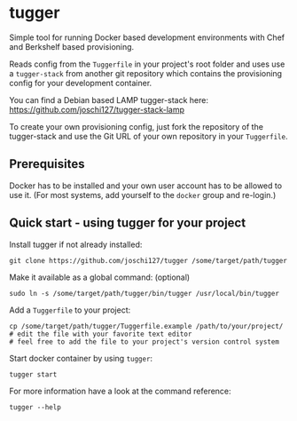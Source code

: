 tugger
======

Simple tool for running Docker based development environments with Chef and Berkshelf based provisioning.

Reads config from the `Tuggerfile` in your project's root folder and uses use a `tugger-stack` from another git
repository which contains the provisioning config for your development container.

You can find a Debian based LAMP tugger-stack here: https://github.com/joschi127/tugger-stack-lamp

To create your own provisioning config, just fork the repository of the tugger-stack and use the Git URL of your own
repository in your `Tuggerfile`.

Prerequisites
-------------

Docker has to be installed and your own user account has to be allowed to use it. (For most systems, add yourself to
the `docker` group and re-login.) 

Quick start - using tugger for your project
-------------------------------------------

Install tugger if not already installed:

    git clone https://github.com/joschi127/tugger /some/target/path/tugger

Make it available as a global command: (optional)

    sudo ln -s /some/target/path/tugger/bin/tugger /usr/local/bin/tugger

Add a `Tuggerfile` to your project:

    cp /some/target/path/tugger/Tuggerfile.example /path/to/your/project/
    # edit the file with your favorite text editor
    # feel free to add the file to your project's version control system

Start docker container by using `tugger`:

    tugger start

For more information have a look at the command reference:

    tugger --help
